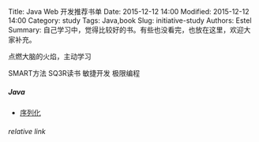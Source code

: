 Title: Java Web 开发推荐书单
Date: 2015-12-12 14:00
Modified: 2015-12-12 14:00
Category: study
Tags: Java,book 
Slug: initiative-study
Authors: Estel
Summary: 自己学习中，觉得比较好的书。有些也没看完，也放在这里，欢迎大家补充。

点燃大脑的火焰，主动学习

SMART方法
SQ3R读书
敏捷开发
极限编程

##### Java
- [序列化](https://libereco-kv.oss-cn-hangzhou.aliyuncs.com/libereco-kv2015-08-20-17-00-00-0001)


###### relative link
